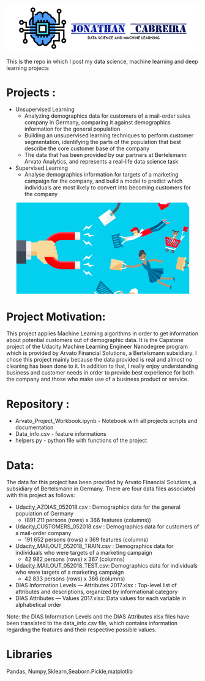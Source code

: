 
![](images/CabreiraLogo.png)


This is the repo in which I post my data science, machine learning and deep learning projects
# Projects :
 - Unsupervised Learning
  	- Analyzing demographics data for customers of a mail-order sales company in Germany, comparing it against demographics information for the general population 
  	- Building an unsupervised learning techniques to perform customer segmentation, identifying the parts of the population that best describe the core customer base of the company
  	- The data that has been provided by our partners at Bertelsmann Arvato Analytics, and represents a real-life data science task
 - Supervised Learning
 	- Analyse demographics information for targets of a marketing campaign for the company, and build a model to predict which individuals are most likely to convert into becoming customers for the company

<p align="center">
  <img  src="images/customer.png">
</p>

# Project Motivation:

 This project applies Machine Learning algorithms in order to get information about potential customers out of demographic data. It is the Capstone project of the Udacity Machine Learning Engineer Nanodegree program which is provided by Arvato Financial Solutions, a Bertelsmann subsidiary. I chose this project mainly because the data provided is real and almost no cleaning has been done to it. In addition to that, I really enjoy understanding business and customer needs in order to provide best experience for both the company and those who make use of a business product or service.


# Repository :
- Arvato_Project_Workbook.ipynb - Notebook with all projects scripts and documentation
- Data_info.csv - feature informations
- helpers.py - python file with functions of the project

# Data:

 The data for this project has been provided by Arvato Financial Solutions, a subsidiary of
Bertelsmann in Germany. There are four data files associated with this project as follows:

- Udacity_AZDIAS_052018.csv : Demographics data for the general population of Germany 
	- (891 211 persons (rows) x 366 features (columns))
- Udacity_CUSTOMERS_052018.csv : Demographics data for customers of a mail-order company
	- 191 652 persons (rows) x 369 features (columns)
- Udacity_MAILOUT_052018_TRAIN.csv : Demographics data for individuals who were targets of a marketing campaign
	- 42 982 persons (rows) x 367 (columns)
- Udacity_MAILOUT_052018_TEST.csv: Demographics data for individuals who were targets of a marketing campaign
	- 42 833 persons (rows) x 366 (columns)
- DIAS Information Levels — Attributes 2017.xlsx : Top-level list of attributes and descriptions, organized by informational category
- DIAS Attributes — Values 2017.xlsx: Data values for each variable in alphabetical order 

Note: the DIAS Information Levels and the DIAS Attributes xlsx files have been translated to the data_info.csv file, which contains information regarding the features and their respective possible values. 

# Libraries 

Pandas, Numpy,Sklearn,Seaborn.Pickle,matplotlib





